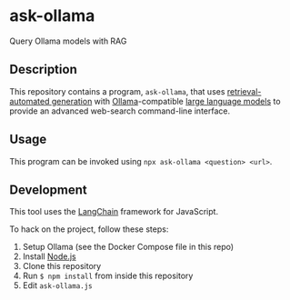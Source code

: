 # ask-ollama
Query Ollama models with RAG

## Description

This repository contains a program, `ask-ollama`,
that uses [retrieval-automated generation] with
[Ollama]-compatible [large language models] to provide
an advanced web-search command-line interface.

## Usage
This program can be invoked using `npx ask-ollama <question> <url>`.

## Development

This tool uses the [LangChain] framework for JavaScript.

To hack on the project, follow these steps:

1. Setup Ollama (see the Docker Compose file in this repo)
2. Install [Node.js]
3. Clone this repository
4. Run `$ npm install` from inside this repository
5. Edit `ask-ollama.js`

[retrieval-automated generation]: https://research.ibm.com/blog/retrieval-augmented-generation-RAG
[Ollama]: https://ollama.ai
[large language models]: https://ollama.ai/library
[LangChain]: https://docs.langchain.com/docs/
[Node.js]: https://nodejs.org/

